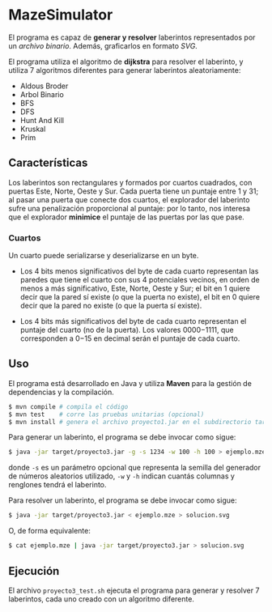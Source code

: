 # MazeSimulator

<p>El programa es capaz de <strong>generar y resolver</strong> laberintos representados por un <em>archivo binario</em>. Además, graficarlos en formato <em>SVG</em>.</p>

El programa utiliza el algoritmo de **dijkstra** para resolver el laberinto, y utiliza 7 algoritmos diferentes para generar laberintos aleatoriamente:

- Aldous Broder
- Arbol Binario
- BFS
- DFS
- Hunt And Kill
- Kruskal
- Prim

## Características

<p>Los laberintos son rectangulares y formados por cuartos cuadrados, con puertas Este, Norte, Oeste y Sur.  Cada puerta tiene un puntaje entre 1 y 31; al pasar una puerta que conecte dos cuartos, el explorador del laberinto sufre una penalización proporcional al puntaje: por lo tanto, nos interesa que el explorador <strong>minimice</strong>  el puntaje de las puertas por las que pase.</p>

### Cuartos

<p>Un cuarto puede serializarse y deserializarse en un byte.</p>

- <p>Los 4 bits menos significativos del byte de cada cuarto representan las paredes que tiene el cuarto con sus 4 potenciales vecinos, en orden de menos a más significativo, Este, Norte, Oeste y Sur; el bit en 1 quiere decir que la pared sí existe (o que la puerta no existe), el bit en 0 quiere decir que la pared no existe (o que la puerta sí existe).</p>

- <p>Los 4 bits más significativos del byte de cada cuarto representan el puntaje del cuarto (no de la puerta). Los valores 0000−1111, que corresponden a 0−15 en decimal serán el puntaje de cada cuarto.</p>

## Uso

El programa está desarrollado en Java y utiliza **Maven** para la gestión de dependencias y la compilación.

```sh
$ mvn compile # compila el código
$ mvn test    # corre las pruebas unitarias (opcional)
$ mvn install # genera el archivo proyecto1.jar en el subdirectorio target
```

Para generar un laberinto, el programa se debe invocar como sigue:

```sh
$ java -jar target/proyecto3.jar -g -s 1234 -w 100 -h 100 > ejemplo.mze
```

donde `-s` es un parámetro opcional que representa la semilla del generador de números aleatorios utilizado, `-w` y `-h` indican cuantás columnas y renglones tendrá el laberinto.

Para resolver un laberinto, el programa se debe invocar como sigue:

```sh
$ java -jar target/proyecto3.jar < ejemplo.mze > solucion.svg
```

O, de forma equivalente:

```sh
$ cat ejemplo.mze | java -jar target/proyecto3.jar > solucion.svg
```

## Ejecución

El archivo `proyecto3_test.sh` ejecuta el programa para generar y resolver 7 laberintos, cada uno creado con un algoritmo diferente.
